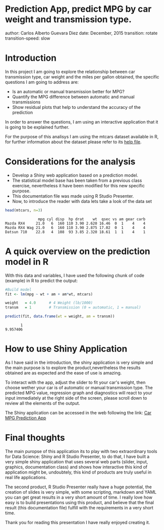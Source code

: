 Prediction App,  predict MPG by car weight and transmission type.
========================================================
author: Carlos Alberto Guevara Diez
date: December, 2015
transition: rotate
transition-speed: slow 

Introduction
========================================================
In this project I am going to explore the relationship between car transmission type, car weight and the miles per gallon obtained, the specific questions I am going to address are:

- Is an automatic or manual transmission better for MPG?
- Quantify the MPG difference between automatic and manual transmissions
- Show residual plots that help to understand the accuracy of the prediction

In order to answer the questions, I am using an interactive application that it is going to be explained further.

For the purpose of this analisys I am using the mtcars dataset available in R, for further information about the dataset please refer to its [help file](https://stat.ethz.ch/R-manual/R-devel/library/datasets/html/mtcars.html).

Considerations for the analysis
========================================================

- Develop a Shiny web application based on a prediction model.
- The statistical model base has been taken from a previous class exercise, nevertheless it have been modified for this new specific purpose.
- This documentation file was made using R Studio Presenter.
- Now, to introduce the reader with data lets take a look of the data set


```r
head(mtcars, n=3)
```

```
               mpg cyl disp  hp drat    wt  qsec vs am gear carb
Mazda RX4     21.0   6  160 110 3.90 2.620 16.46  0  1    4    4
Mazda RX4 Wag 21.0   6  160 110 3.90 2.875 17.02  0  1    4    4
Datsun 710    22.8   4  108  93 3.85 2.320 18.61  1  1    4    1
```

A quick overview on the prediction model in R
========================================================
With this data and variables, I have used the following chunk of code (example) in R to predict the output:


```r
#Build model
fit <- lm(mpg ~ wt + am + am*wt, mtcars)

weight   = 4.0      # 4 Weight (lb/1000)
transm   = 1        # Transmission (0 = automatic, 1 = manual)

predict(fit, data.frame(wt = weight, am = transm))
```

```
       1 
9.957406 
```


How to use Shiny Application
========================================================
As I have said in the introduction, the shiny application is very simple and the main purpose is to explore the product,nevertheless the results obtained are as expected and the ease of use is amazing.

To interact with the app, adjust the slider to fit your car's weight, then choose wether your car is of automatic or manual transmission type. The predicted MPG value, regression graph and diagnostics will react to your input immediately at the right side of the screen, please scroll down to review all the elements of the output.

The Shiny application  can be accessed in the web following the link:
[Car MPG Prediction App](https://cadiez.shinyapps.io/CarMpgPrediction)


Final thoughts
========================================================
The main puropse of this application its to play with two extraordinary tools for Data Science: Shiny and R Studio Presenter, to do that, I have built a very simple shiny application that uses several web parts (slider, input, graphics, documentation class) and shows how interactive this kind of application might be, undoubtely, this kind of products are truly useful in real life applications.

The second product, R Studio Presenter really have a huge potential, the creation of slides is very simple, with some scripting, markdown and YAML you can get great results in a very short amount of time. I really love how easy is to build presentations using this product, and believe that the final result (this documentation file) fulfill with the requirements in a very short time.

Thank you for reading this presentation I have really enjoyed creating it.

